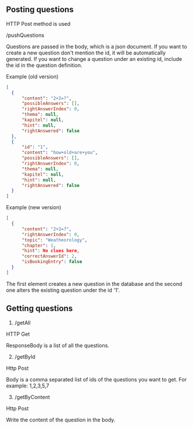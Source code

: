 ## Posting questions

HTTP Post method is used

/pushQuestions

Questions are passed in the body, which is a json document. If you want to
create a new question don't mention the id, it will be automatically
generated. If you want to change a question under an existing id, include the id
in the question definition.

Example (old version)

```json
[
  {
      "content": "2+2=?",
	  "possibleAnswers": [],
	  "rightAnswerIndex": 0,
	  "thema": null,
	  "kapitel": null,
	  "hint": null,
	  "rightAnswered": false
  },
  {
	  "id": "1",
	  "content": "how+old+are+you",
	  "possibleAnswers": [],
	  "rightAnswerIndex": 0,
	  "thema": null,
	  "kapitel": null,
	  "hint": null,
	  "rightAnswered": false
  }
]
```

Example (new version)

```json
[
  {
      "content": "2+2=?",
	  "rightAnswerIndex": 0,
	  "topic": "Weatheorology",
	  "chapter": 1,
	  "hint": No clues here,
      "correctAnswerId": 2,
      "isBookingEntry": false
  }
]
```

The first element creates a new question in the database and the second one
alters the existing question under the id '1'.

## Getting questions

1. /getAll

HTTP Get

ResponseBody is a list of all the questions.

2. /getById

Http Post

Body is a comma separated list of ids of the questions you want to get. For
example: 1,2,3,5,7

3. /getByContent

Http Post

Write the content of the question in the body.

